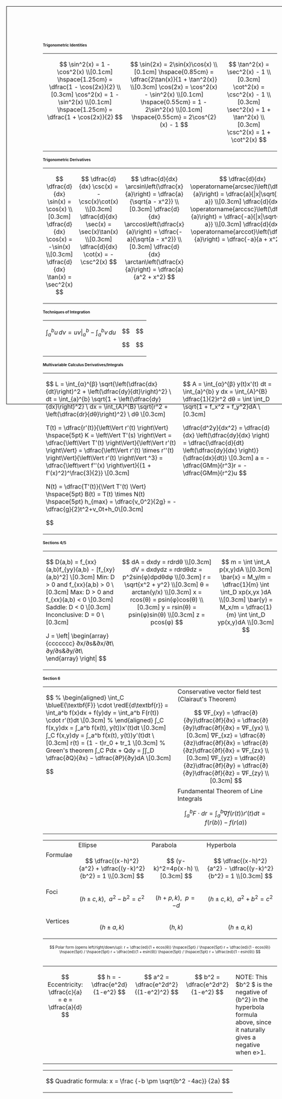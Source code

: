 <!-- Digital version -->
<div style="border: 1px solid black; width: 8.5in; height: 11in; padding: 1in; box-sizing: border-box; position: relative; font-size: 10px;">
<!-- Printable version -->
<!-- <div style="width: 8.5in; height: 11in; padding: 1in; box-sizing: border-box; position: relative; font-size: 10px;"> -->

<h4 style="margin: 0;">Trigonometric Identities</h4>
<!-- The blank rows in each <td> block, and lack of indents inside the table HTML, are so the KaTeX parser doesn't break while parsing formulas inside the $$ signs, as discovered through trial and error. -->
<table style="width: 100%">
<tr>
<td style="vertical-align: top;">

$$ 
\sin^2(x) = 1 - \cos^2(x) \\[0.1cm]
\hspace{1.25cm} = \dfrac{1 - \cos(2x)}{2} \\[0.3cm]
\cos^2(x) = 1 - \sin^2(x) \\[0.1cm]
\hspace{1.25cm} = \dfrac{1 + \cos(2x)}{2} 
$$
</td>
<td style="vertical-align: top;">

$$
\sin(2x) = 2\sin(x)\cos(x) \\[0.1cm]
\hspace{0.85cm} = \dfrac{2\tan(x)}{1 + \tan^2(x)} \\[0.3cm]
\cos(2x) = \cos^2(x) - \sin^2(x) \\[0.1cm]
\hspace{0.55cm} = 1 - 2\sin^2(x) \\[0.1cm]
\hspace{0.55cm} = 2\cos^{2}(x) - 1
$$
</td>
<td style="vertical-align: top;">

$$
\tan^2(x) = \sec^2(x) - 1 \\[0.3cm]
\cot^2(x) = \csc^2(x) - 1 \\[0.3cm]
\sec^2(x) = 1 + \tan^2(x) \\[0.3cm]
\csc^2(x) = 1 + \cot^2(x)
$$
</td>
</tr>
</table>

<h4 style="margin: 0;">Trigonometric Derivatives</h4>
<!-- The blank rows in each <td> block, and lack of indents inside the table HTML, are so the KaTeX parser doesn't break while parsing formulas inside the $$ signs, as discovered through trial and error. -->
<table style="width: 100%; text-align: left;">
<tr>
<td style="vertical-align: top;">

$$
\dfrac{d}{dx} \sin(x) = \cos(x) \\[0.3cm]
\dfrac{d}{dx} \cos(x) = -\sin(x) \\[0.3cm]
\dfrac{d}{dx} \tan(x) = \sec^2(x)
$$
</td>
<td style="vertical-align: top;">

$$
\dfrac{d}{dx} \csc(x) = -\csc(x)\cot(x) \\[0.3cm]
\dfrac{d}{dx} \sec(x) = \sec(x)\tan(x) \\[0.3cm]
\dfrac{d}{dx} \cot(x) = -\csc^2(x) 
$$
</td>
<td style="vertical-align: top;">

$$
\dfrac{d}{dx} \arcsin\left(\dfrac{x}{a}\right) = \dfrac{a}{\sqrt{a - x^2}} \\[0.3cm]
\dfrac{d}{dx} \arccos\left(\dfrac{x}{a}\right) = \dfrac{-a}{\sqrt{a - x^2}} \\[0.3cm]
\dfrac{d}{dx} \arctan\left(\dfrac{x}{a}\right) = \dfrac{a}{a^2 + x^2} 
$$
</td>
<td style="vertical-align: top;">

$$
\dfrac{d}{dx} \operatorname{arcsec}\left(\dfrac{x}{a}\right) = \dfrac{a}{|x|\sqrt{x^2 - a}} \\[0.3cm]
\dfrac{d}{dx} \operatorname{arccsc}\left(\dfrac{x}{a}\right) = \dfrac{-a}{|x|\sqrt{x^2 - a}} \\[0.3cm]
\dfrac{d}{dx} \operatorname{arccot}\left(\dfrac{x}{a}\right) = \dfrac{-a}{a + x^2}
$$
</td>
</tr>
</table>

<h4 style="margin: 0;">Techniques of Integration</h4>
<!-- The blank rows in each <td> block, and lack of indents inside the table HTML, are so the KaTeX parser doesn't break while parsing formulas inside the $$ signs, as discovered through trial and error. -->
<table style="width: 100%; text-align: left;">
<tr>
<td style="vertical-align: top;">

$$
\int_a^b u \, dv = uv \Big|_a^b - \int_a^b v \, du
$$
</td>
<td style="vertical-align: top;">

$$

$$
</td>
<td style="vertical-align: top;">

$$

$$
</td>
</tr>
</table>

<h4 style="margin: 0;">Multivariable Calculus Derivatives/Integrals</h4>
<!-- The blank rows in each <td> block, and lack of indents inside the table HTML, are so the KaTeX parser doesn't break while parsing formulas inside the $$ signs, as discovered through trial and error. -->
<table style="width: 100%; text-align: left;">
<tr>
<td style="vertical-align: top;">

$$
L = \int_{α}^{β} \sqrt{\left(\dfrac{dx}{dt}\right)^2 + \left(\dfrac{dy}{dt}\right)^2} \ dt = \int_{a}^{b} \sqrt{1 + \left(\dfrac{dy}{dx}\right)^2} \ dx = \int_{A}^{B} \sqrt{r^2 + \left(\dfrac{dr}{dθ}\right)^2} \ dθ \\[0.3cm]

T(t) = \dfrac{r'(t)}{\left\Vert r'(t) \right\Vert} \hspace{5pt} K = \left\Vert T'(s) \right\Vert = \dfrac{\left\Vert T'(t) \right\Vert}{\left\Vert r'(t) \right\Vert} = \dfrac{\left\Vert r'(t) \times r''(t) \right\Vert}{\left\Vert r'(t) \right\Vert ^3} = \dfrac{\left\vert f''(x) \right\vert}{(1 + f'(x)^2)^\frac{3}{2}} \\[0.3cm]

N(t) = \dfrac{T'(t)}{\Vert T'(t) \Vert} \hspace{5pt} B(t) = T(t) \times N(t) \hspace{5pt} h_{max} = \dfrac{v_0^2}{2g} = -\dfrac{g}{2}t^2+v_0t+h_0\\[0.3cm]

$$
</td>
<td style="vertical-align: top;">

$$
A = \int_{α}^{β} y(t)x'(t) dt = \int_{a}^{b} y dx = \int_{A}^{B} \dfrac{1}{2}r^2 dθ = \int \int_D \sqrt{1 + f_x^2 + f_y^2}dA \\[0.3cm] 

\dfrac{d^2y}{dx^2} = \dfrac{d}{dx} \left(\dfrac{dy}{dx} \right) = \dfrac{\dfrac{d}{dt} \left(\dfrac{dy}{dx} \right)}{\dfrac{dx}{dt}} \\[0.3cm]
a = -\dfrac{GMm}{r^3}r = -\dfrac{GMm}{r^2}u
$$
</td>
</tr>
</table>

<h4 style="margin: 0;">Sections 4/5</h4>
<table style="width: 100%; text-align: left;">
<tr style="text-align: left;">
<td style="vertical-align: top;">

$$
D(a,b) = f_{xx}(a,b)f_{yy}(a,b) - [f_{xy}(a,b)^2] \\[0.3cm]
Min:	D > 0 and f_{xx}(a,b) > 0 \\[0.3cm]
Max:	D > 0 and f_{xx}(a,b) < 0 \\[0.3cm]
Saddle: D < 0 \\[0.3cm]
Inconclusive: D = 0 \\[0.3cm]

J = \left|
\begin{array}{ccccccc}
∂x/∂s&∂x/∂t\\
∂y/∂s&∂y/∂t\\
\end{array}
\right|
$$
</td>
<td style="vertical-align: top;">

$$
dA = dxdy = rdrdθ \\[0.3cm]
dV = dxdydz = rdrdθdz = p^2sin(φ)dpdθdφ \\[0.3cm]
r = \sqrt{x^2 + y^2} \\[0.3cm]
θ = arctan(y/x) \\[0.3cm]
x = rcos(θ) = psin(φ)cos(θ) \\[0.3cm]
y = rsin(θ) = psin(φ)sin(θ) \\[0.3cm]
z = pcos(φ)
$$
</td>
<td style="vertical-align: top;">

$$
m = \int \int_A p(x,y)dA \\[0.3cm]
\bar{x} = M_y/m = \dfrac{1}{m} \int \int_D xp(x,yx  )dA \\[0.3cm]
\bar{y} = M_x/m = \dfrac{1}{m} \int \int_D yp(x,y)dA \\[0.3cm]
$$
</td>
</tr>
</table>

<h4 style="margin: 0;">Section 6</h4>
<table style="width: 100%; text-align: left;">
<tr style="text-align: left;">
<td style="vertical-align: top;">

$$
% \begin{aligned}
\int_C \blueE{\textbf{F}} \cdot \redE{d\textbf{r}} = \int_a^b f(x)dx + f(y)dy = \int_a^b F(r(t)) \cdot r'(t)dt \\[0.3cm]
% \end{aligned}
∫_C f(x,y)dx = ∫_a^b f(x(t), y(t))x'(t)dt \\[0.3cm]
∫_C f(x,y)dy = ∫_a^b f(x(t), y(t))y'(t)dt \\[0.3cm]
r(t) = (1 - t)r_0 + tr_1 \\[0.3cm]
% Green's theorem
∫_C Pdx + Qdy = ∫∫_D \dfrac{∂Q}{∂x} − \dfrac{∂P}{∂y}dA \\[0.3cm]

$$
</td>
<td style="vertical-align: top;">
Conservative vector field test (Clairaut's Theorem)

$$
∇F_{xy} = \dfrac{∂}{∂y}\dfrac{∂f}{∂x} = \dfrac{∂}{∂y}\dfrac{∂f}{∂x} = ∇F_{yx} \\[0.3cm]
∇F_{xz} = \dfrac{∂}{∂z}\dfrac{∂f}{∂x} = \dfrac{∂}{∂z}\dfrac{∂f}{∂x} = ∇F_{zx} \\[0.3cm]
∇F_{yz} = \dfrac{∂}{∂z}\dfrac{∂f}{∂y} = \dfrac{∂}{∂y}\dfrac{∂f}{∂z} = ∇F_{zy} \\[0.3cm]
$$
Fundamental Theorem of Line Integrals

$$
∫_a^b F \cdot dr = ∫_a^b ∇f(r(t))r'(t)dt = f(r(b)) - f(r(a))
$$
</td>
</tr>
</table>

<table style="width: 100%; text-align: left;">
<tr>
<td style="vertical-align: top;">

</td>
<td style="vertical-align: top;">
Ellipse
</td>
<td style="vertical-align: top;">
Parabola
</td>
<td style="vertical-align: top;">
Hyperbola
</td>
</tr>
<tr>
<td style="vertical-align: top;">
Formulae
</td>
<td style="vertical-align: top;">

$$ 
\dfrac{(x-h)^2}{a^2} + \dfrac{(y-k)^2}{b^2} = 1 \\[0.3cm]
$$
</td>
<td style="vertical-align: top;">

$$
(y-k)^2=4p(x-h) \\[0.3cm]
$$
</td>
<td style="vertical-align: top;">

$$
\dfrac{(x-h)^2}{a^2} - \dfrac{(y-k)^2}{b^2} = 1 \\[0.3cm]
$$
</td>
</tr>
<tr>
<td style="vertical-align: top;">
Foci
</td>
<td style="vertical-align: top;">

$$
(h±c, k), \hspace{5pt} a^2 - b^2 = c^2
$$
</td>
<td style="vertical-align: top;">

$$
(h+p, k), \hspace{5pt} p=-d
$$
</td>
<td style="vertical-align: top;">

$$
(h±c, k), \hspace{5pt} a^2 + b^2 = c^2
$$
</td>
</tr>
<td style="vertical-align: top;">
Vertices
</td>
<td style="vertical-align: top;">

$$
(h±a, k)
$$
</td>
<td style="vertical-align: top;">

$$
(h, k)
$$
</td>
<td style="vertical-align: top;">

$$
(h±a, k)
$$
</td>
</tr>
</table>

<table style="width: 100%; text-align: left;">
<tr>

$$
Polar form (opens left/right/down/up): r = \dfrac{ed}{1 + ecos(θ)} \hspace{5pt} / \hspace{5pt} r = \dfrac{ed}{1 - ecos(θ)} \hspace{5pt} / \hspace{5pt} r = \dfrac{ed}{1 + esin(θ)} \hspace{5pt} / \hspace{5pt} r = \dfrac{ed}{1 - esin(θ)}
$$
</tr>
</table>
<table>
<tr>
<td style="vertical-align: top;">

$$
Eccentricity: \dfrac{c}{a} = e = \dfrac{a}{d}
$$
</td>
<td style="vertical-align: top;">

$$
h = -\dfrac{e^2d}{1-e^2}
$$
</td>
<td style="vertical-align: top;">

$$
a^2 = \dfrac{e^2d^2}{(1-e^2)^2}
$$
</td>
<td style="vertical-align: top;">

$$
b^2 = \dfrac{e^2d^2}{1-e^2}
$$
</td>
<td style="vertical-align: top;">

NOTE: This $b^2 $ is the negative of {b^2} in the hyperbola formula above, since it naturally gives a negative when e>1.
</td>
</tr>
</table>
<table>
<tr>
<td style="vertical-align: top;">

$$
Quadratic formula: x = \frac {-b \pm \sqrt{b^2 -4ac}} {2a}
$$
</table>
</td>
</tr>
</div>